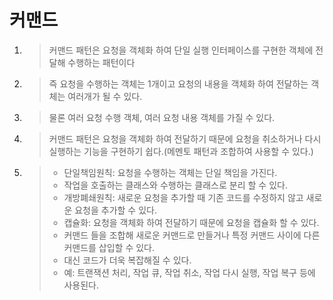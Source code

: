 # 커맨드 
1. > 커맨드 패턴은 요청을 객체화 하여 단일 실행 인터페이스를 구현한 객체에 전달해 수행하는 패턴이다 
2. > 즉 요청을 수행하는 객체는 1개이고 요청의 내용을 객체화 하여 전달하는 객체는 여러개가 될 수 있다.
3. > 물론 여러 요청 수행 객체, 여러 요청 내용 객체를 가질 수 있다.
4. > 커맨드 패턴은 요청을 객체화 하여 전달하기 때문에 요청을 취소하거나 다시 실행하는 기능을 구현하기 쉽다.(메멘토 패턴과 조합하여 사용할 수 있다.)
5. > - 단일책임원칙: 요청을 수행하는 객체는 단일 책임을 가진다.
   > - 작업을 호출하는 클래스와 수행하는 클래스로 분리 할 수 있다. 
   > - 개방폐쇄원칙: 새로운 요청을 추가할 때 기존 코드를 수정하지 않고 새로운 요청을 추가할 수 있다.
   > - 캡슐화: 요청을 객체화 하여 전달하기 때문에 요청을 캡슐화 할 수 있다.
   > - 커맨드 들을 조합해 새로운 커맨드로 만들거나 특정 커맨드 사이에 다른 커맨드를 삽입할 수 있다.
   > - 대신 코드가 더욱 복잡해질 수 있다.
   > - 예: 트랜잭션 처리, 작업 큐, 작업 취소, 작업 다시 실행, 작업 복구 등에 사용된다.